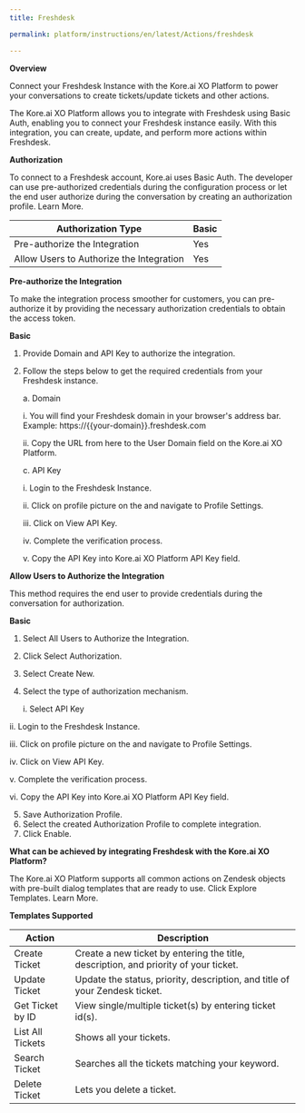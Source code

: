 ```yaml
---
title: Freshdesk

permalink: platform/instructions/en/latest/Actions/freshdesk

---
```


<container>

**Overview**

Connect your Freshdesk Instance with the Kore.ai XO Platform to power your conversations to create tickets/update tickets and other actions.

The Kore.ai XO Platform allows you to integrate with Freshdesk using Basic Auth, enabling you to connect your Freshdesk instance easily. With this integration, you can create, update, and perform more actions within Freshdesk.

</container>

<container>

**Authorization**
 
To connect to a Freshdesk account, Kore.ai uses Basic Auth. The developer can use pre-authorized credentials during the configuration process or let the end user authorize during the conversation by creating an authorization profile. Learn More.
 
 
 |Authorization Type                      | Basic |
 |----------------------------------------|-------|
 |Pre-authorize the Integration           |  Yes  |
 |Allow Users to Authorize the Integration|  Yes  |


**Pre-authorize the Integration**
 
 To make the integration process smoother for customers, you can pre-authorize it by providing the necessary authorization credentials to obtain the access token.

**Basic**
 
1. Provide Domain and API Key to authorize the integration.  
2. Follow the steps below to get the required credentials from your Freshdesk instance.
 
   a. Domain
 
      i.   You will find your Freshdesk domain in your browser's address bar. Example: https://{{your-domain}}.freshdesk.com
 
     ii.   Copy the URL from here to the User Domain field on the Kore.ai XO Platform.
 
   c.  API Key
 
      i. Login to the Freshdesk Instance.
      
     ii. Click on profile picture on the and navigate to Profile Settings.
  
    iii. Click on View API Key.
   
     iv. Complete the verification process.
  
      v. Copy the API Key into Kore.ai XO Platform API Key field.

 
**Allow Users to Authorize the Integration**
 
This method requires the end user to provide credentials during the conversation for authorization.
 
**Basic**
 
1. Select All Users to Authorize the Integration.
2. Click Select Authorization.
3. Select Create New.
4. Select the type of authorization mechanism. 
 
   i. Select API Key
  
  ii. Login to the Freshdesk Instance.
      
 iii. Click on profile picture on the and navigate to Profile Settings.
  
  iv. Click on View API Key.
   
   v. Complete the verification process.
  
  vi. Copy the API Key into Kore.ai XO Platform API Key field.

5. Save Authorization Profile.
6. Select the created Authorization Profile to complete integration.
7. Click Enable.
 
</container>
 
<container>

**What can be achieved by integrating Freshdesk with the Kore.ai XO Platform?**
 
 The Kore.ai XO Platform supports all common actions on Zendesk objects with pre-built dialog templates that are ready to use. Click Explore Templates. Learn More.
 
**Templates Supported**

| Action           | Description            |
|------------------|------------------------|
|Create Ticket     |Create a new ticket by entering the title, description, and priority of your ticket.|
|Update Ticket     |Update the status, priority, description, and title of your Zendesk ticket.|
|Get Ticket by ID |View single/multiple ticket(s) by entering ticket id(s).|
|List All Tickets  |Shows all your tickets.|
|Search Ticket     |Searches all the tickets matching your keyword.|
|Delete Ticket     |Lets you delete a ticket.|

</container>
